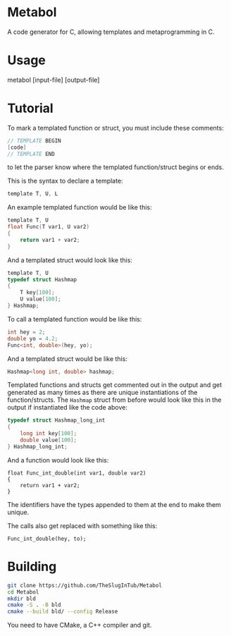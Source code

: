 # Metabol

A code generator for C, allowing templates and metaprogramming in C.

# Usage

metabol [input-file] [output-file]

# Tutorial

To mark a templated function or struct, you must include these comments:

```c
// TEMPLATE BEGIN
[code]
// TEMPLATE END
```

to let the parser know where the templated function/struct begins or ends.

This is the syntax to declare a template:

```c
template T, U, L
```

An example templated function would be like this:

```c
template T, U 
float Func(T var1, U var2)
{
    return var1 + var2;
}
```

And a templated struct would look like this:

```c
template T, U
typedef struct Hashmap
{
    T key[100];
    U value[100];
} Hashmap;
```
To call a templated function would be like this:

```c
int hey = 2;
double yo = 4.2;
Func<int, double>(hey, yo);
```
And a templated struct would be like this:

```c
Hashmap<long int, double> hashmap;
```

Templated functions and structs get commented out in the output and get generated as many times as there are unique instantiations of the function/structs.
The `Hashmap` struct from before would look like this in the output if instantiated like the code above:

```c
typedef struct Hashmap_long_int
{
    long int key[100];
    double value[100];
} Hashmap_long_int;
```

And a function would look like this:

```
float Func_int_double(int var1, double var2)
{
    return var1 + var2;
}
```

The identifiers have the types appended to them at the end to make them unique.

The calls also get replaced with something like this:

```
Func_int_double(hey, to);
```

# Building

```bash
git clone https://github.com/TheSlugInTub/Metabol 
cd Metabol 
mkdir bld
cmake -S . -B bld
cmake --build bld/ --config Release
```

You need to have CMake, a C++ compiler and git.

